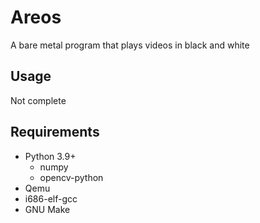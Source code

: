 # Areos

A bare metal program that plays videos in black and white

## Usage

Not complete

## Requirements

- Python 3.9+
  - numpy
  - opencv-python
- Qemu
- i686-elf-gcc
- GNU Make
